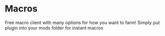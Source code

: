 # Macros
Free macro client with many options for how you want to farm!
Simply put plugin into your mods folder for instant macros
